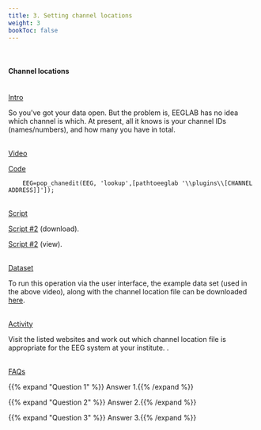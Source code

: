 ```yaml
---
title: 3. Setting channel locations
weight: 3
bookToc: false
---
```

<br>

#### Channel locations

<br>
<u>  Intro</u>

So you've got your data open. But the problem is, EEGLAB has no idea which channel is which. At present, all it knows is your channel IDs (names/numbers), and how many you have in total.

<br>
<u> Video</u>



<u> Code </u>

        EEG=pop_chanedit(EEG, 'lookup',[pathtoeeglab '\\plugins\\[CHANNEL ADDRESS]]']);
        
<br>
<u> Script</u>

 [Script #2](/erp/files/script_2.zip) (download).

 [Script #2](/erp/files/script_2.m) (view).

<br>
<u> Dataset</u> 

To run this operation via the user interface, the example data set (used in the above video), along with the channel location file can be downloaded [here](https://drive.google.com/drive/folders/111SKJ98cS1ZL1PBepT5iDPq3bNbxig-l?usp=share_link).

<br>
<u>Activity</u>

Visit the listed websites and work out which channel location file is appropriate for the EEG system at your institute. .

<br>
<u>FAQs</u>

{{% expand "Question 1" %}}
Answer 1.{{% /expand %}}

{{% expand "Question 2" %}}
Answer 2.{{% /expand %}}

{{% expand "Question 3" %}}
Answer 3.{{% /expand %}}